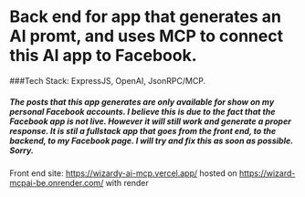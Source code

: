 <h1>Back end for app that generates an AI promt, and uses MCP to connect this AI app to Facebook.</h1>

###Tech Stack: ExpressJS, OpenAI, JsonRPC/MCP.

<h5> The posts that this app generates are only available for show on my personal Facebook accounts. I believe this is due to the fact that the Facebook app is not live. However it will still work and generate a proper response. It is stil a fullstack app that goes from the front end, to the backend, to my Facebook page. I will try and fix this as soon as possible. Sorry. </h5

Front end site: https://wizardy-ai-mcp.vercel.app/
hosted on https://wizard-mcpai-be.onrender.com/
with render
